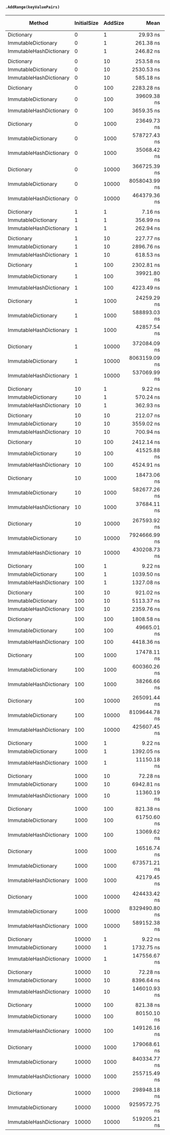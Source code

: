 #### `.AddRange(keyValuePairs)`
|                  Method | InitialSize | AddSize |          Mean |           Error |         StdDev |    Ratio | Allocated Memory/Op |
|------------------------ |------------ |-------- |--------------:|----------------:|---------------:|---------:|--------------------:|
|              Dictionary |           0 |       1 |      29.93 ns |       0.8173 ns |              - |     1.00 |               136 B |
|     ImmutableDictionary |           0 |       1 |     261.38 ns |       3.7988 ns |      3.5534 ns |     8.73 |               136 B |
| ImmutableHashDictionary |           0 |       1 |     246.82 ns |       1.6186 ns |      1.4348 ns |     8.25 |               288 B |
|                         |             |         |               |                 |                |          |                     |
|              Dictionary |           0 |      10 |     253.58 ns |       2.1347 ns |              - |     1.00 |               912 B |
|     ImmutableDictionary |           0 |      10 |    2530.53 ns |       8.9753 ns |      7.4947 ns |     9.98 |               712 B |
| ImmutableHashDictionary |           0 |      10 |     585.18 ns |       5.1730 ns |      4.8388 ns |     2.31 |              1064 B |
|                         |             |         |               |                 |                |          |                     |
|              Dictionary |           0 |     100 |    2283.28 ns |      10.0188 ns |              - |     1.00 |             10112 B |
|     ImmutableDictionary |           0 |     100 |   39609.38 ns |     189.4154 ns |    158.1704 ns |    17.35 |              6472 B |
| ImmutableHashDictionary |           0 |     100 |    3659.35 ns |      30.8113 ns |     28.8209 ns |     1.60 |             10264 B |
|                         |             |         |               |                 |                |          |                     |
|              Dictionary |           0 |    1000 |   23649.73 ns |     117.6651 ns |              - |     1.00 |            102136 B |
|     ImmutableDictionary |           0 |    1000 |  578727.43 ns |    5092.8743 ns |   4763.8778 ns |    24.47 |             64072 B |
| ImmutableHashDictionary |           0 |    1000 |   35068.42 ns |     284.1185 ns |    251.8637 ns |     1.48 |            102288 B |
|                         |             |         |               |                 |                |          |                     |
|              Dictionary |           0 |   10000 |  366725.39 ns |    2079.7787 ns |              - |     1.00 |            941928 B |
|     ImmutableDictionary |           0 |   10000 | 8058043.99 ns |   61363.4568 ns |  54397.1061 ns |    21.97 |            640072 B |
| ImmutableHashDictionary |           0 |   10000 |  464379.36 ns |   13402.0388 ns |  13762.9071 ns |     1.27 |            942080 B |
|                         |             |         |               |                 |                |          |                     |
|              Dictionary |           1 |       1 |       7.16 ns |       2.5236 ns |              - |     1.00 |                 0 B |
|     ImmutableDictionary |           1 |       1 |     356.99 ns |       2.7839 ns |      2.6041 ns |    49.86 |               200 B |
| ImmutableHashDictionary |           1 |       1 |     262.94 ns |       1.5480 ns |      1.2926 ns |    36.72 |               288 B |
|                         |             |         |               |                 |                |          |                     |
|              Dictionary |           1 |      10 |     227.77 ns |       2.3950 ns |              - |     1.00 |               776 B |
|     ImmutableDictionary |           1 |      10 |    2896.76 ns |      11.8285 ns |     10.4856 ns |    12.72 |               776 B |
| ImmutableHashDictionary |           1 |      10 |     618.53 ns |       5.4599 ns |      5.1072 ns |     2.72 |              1064 B |
|                         |             |         |               |                 |                |          |                     |
|              Dictionary |           1 |     100 |    2302.81 ns |      13.6586 ns |              - |     1.00 |              9976 B |
|     ImmutableDictionary |           1 |     100 |   39921.80 ns |     395.2395 ns |    369.7073 ns |    17.34 |              6536 B |
| ImmutableHashDictionary |           1 |     100 |    4223.49 ns |      38.7687 ns |     36.2643 ns |     1.83 |             10264 B |
|                         |             |         |               |                 |                |          |                     |
|              Dictionary |           1 |    1000 |   24259.29 ns |     481.9970 ns |              - |     1.00 |            102000 B |
|     ImmutableDictionary |           1 |    1000 |  588893.03 ns |    6146.6896 ns |   5448.8803 ns |    24.27 |             64136 B |
| ImmutableHashDictionary |           1 |    1000 |   42857.54 ns |     576.6016 ns |    539.3535 ns |     1.77 |            102288 B |
|                         |             |         |               |                 |                |          |                     |
|              Dictionary |           1 |   10000 |  372084.09 ns |    3904.5997 ns |              - |     1.00 |            941792 B |
|     ImmutableDictionary |           1 |   10000 | 8063159.09 ns |   32707.9322 ns |  27312.6047 ns |    21.67 |            640136 B |
| ImmutableHashDictionary |           1 |   10000 |  537069.99 ns |    2619.1990 ns |   2321.8517 ns |     1.44 |            942080 B |
|                         |             |         |               |                 |                |          |                     |
|              Dictionary |          10 |       1 |       9.22 ns |       3.6755 ns |              - |     1.00 |                 0 B |
|     ImmutableDictionary |          10 |       1 |     570.24 ns |       4.6396 ns |      4.3399 ns |    61.85 |               328 B |
| ImmutableHashDictionary |          10 |       1 |     362.93 ns |       1.3176 ns |      1.1680 ns |    39.36 |               512 B |
|                         |             |         |               |                 |                |          |                     |
|              Dictionary |          10 |      10 |     212.07 ns |       5.0475 ns |              - |     1.00 |               696 B |
|     ImmutableDictionary |          10 |      10 |    3559.02 ns |      20.7094 ns |     18.3583 ns |    16.78 |               904 B |
| ImmutableHashDictionary |          10 |      10 |     700.94 ns |       2.7882 ns |      2.4716 ns |     3.31 |              1208 B |
|                         |             |         |               |                 |                |          |                     |
|              Dictionary |          10 |     100 |    2412.14 ns |      25.4079 ns |              - |     1.00 |             11856 B |
|     ImmutableDictionary |          10 |     100 |   41525.88 ns |     378.4752 ns |    316.0440 ns |    17.22 |              6664 B |
| ImmutableHashDictionary |          10 |     100 |    4524.91 ns |      14.2613 ns |     11.9088 ns |     1.88 |             12368 B |
|                         |             |         |               |                 |                |          |                     |
|              Dictionary |          10 |    1000 |   18473.06 ns |     116.7562 ns |              - |     1.00 |             57432 B |
|     ImmutableDictionary |          10 |    1000 |  582677.26 ns |    5300.1219 ns |   4957.7373 ns |    31.54 |             64264 B |
| ImmutableHashDictionary |          10 |    1000 |   37684.11 ns |     334.2896 ns |    312.6947 ns |     2.04 |             57944 B |
|                         |             |         |               |                 |                |          |                     |
|              Dictionary |          10 |   10000 |  267593.92 ns |    2796.7988 ns |              - |     1.00 |            541904 B |
|     ImmutableDictionary |          10 |   10000 | 7924666.99 ns |   32183.5431 ns |  28529.8727 ns |    29.61 |            640264 B |
| ImmutableHashDictionary |          10 |   10000 |  430208.73 ns |    6191.2373 ns |   5791.2872 ns |     1.61 |            542416 B |
|                         |             |         |               |                 |                |          |                     |
|              Dictionary |         100 |       1 |       9.22 ns |       3.6755 ns |              - |     1.00 |                 0 B |
|     ImmutableDictionary |         100 |       1 |    1039.50 ns |       4.8779 ns |      4.5628 ns |   112.74 |               584 B |
| ImmutableHashDictionary |         100 |       1 |    1327.08 ns |       8.6046 ns |      7.6278 ns |   143.93 |              3200 B |
|                         |             |         |               |                 |                |          |                     |
|              Dictionary |         100 |      10 |     921.02 ns |      27.6598 ns |              - |     1.00 |              6744 B |
|     ImmutableDictionary |         100 |      10 |    5113.37 ns |      23.8241 ns |     22.2851 ns |     5.55 |              1160 B |
| ImmutableHashDictionary |         100 |      10 |    2359.76 ns |      28.7931 ns |     26.9330 ns |     2.56 |              9944 B |
|                         |             |         |               |                 |                |          |                     |
|              Dictionary |         100 |     100 |    1808.58 ns |      40.5070 ns |              - |     1.00 |              6744 B |
|     ImmutableDictionary |         100 |     100 |   49665.01 ns |     199.6832 ns |    177.0140 ns |    27.46 |              6920 B |
| ImmutableHashDictionary |         100 |     100 |    4418.36 ns |      38.3222 ns |     35.8466 ns |     2.44 |              9944 B |
|                         |             |         |               |                 |                |          |                     |
|              Dictionary |         100 |    1000 |   17478.11 ns |     219.6867 ns |              - |     1.00 |             52320 B |
|     ImmutableDictionary |         100 |    1000 |  600360.26 ns |    1229.1039 ns |    959.6035 ns |    34.35 |             64520 B |
| ImmutableHashDictionary |         100 |    1000 |   38266.66 ns |     322.5733 ns |    301.7353 ns |     2.19 |             55520 B |
|                         |             |         |               |                 |                |          |                     |
|              Dictionary |         100 |   10000 |  265091.44 ns |    1741.4037 ns |              - |     1.00 |            536792 B |
|     ImmutableDictionary |         100 |   10000 | 8109644.78 ns |   59532.8977 ns |  55687.1095 ns |    30.59 |            640520 B |
| ImmutableHashDictionary |         100 |   10000 |  425607.45 ns |    3154.8203 ns |   2951.0209 ns |     1.61 |            539992 B |
|                         |             |         |               |                 |                |          |                     |
|              Dictionary |        1000 |       1 |       9.22 ns |       3.6755 ns |              - |     1.00 |                 0 B |
|     ImmutableDictionary |        1000 |       1 |    1392.05 ns |      27.8664 ns |     27.3685 ns |   150.98 |               776 B | 
| ImmutableHashDictionary |        1000 |       1 |   11150.18 ns |     221.3832 ns |    271.8785 ns |  1209.35 |             31088 B |
|                         |             |         |               |                 |                |          |                     |
|              Dictionary |        1000 |      10 |      72.28 ns |     268.4138 ns |              - |     1.00 |                 0 B |
|     ImmutableDictionary |        1000 |      10 |    6942.81 ns |      71.7715 ns |     67.1351 ns |    96.05 |              1352 B |
| ImmutableHashDictionary |        1000 |      10 |   11360.19 ns |     200.3409 ns |    177.5970 ns |   157.17 |             31088 B |
|                         |             |         |               |                 |                |          |                     |
|              Dictionary |        1000 |     100 |     821.38 ns |     850.2601 ns |              - |     1.00 |                 0 B |
|     ImmutableDictionary |        1000 |     100 |   61750.60 ns |     192.2241 ns |    160.5158 ns |    75.18 |              7112 B |
| ImmutableHashDictionary |        1000 |     100 |   13069.62 ns |      90.4216 ns |     84.5804 ns |    15.91 |             31088 B |
|                         |             |         |               |                 |                |          |                     |
|              Dictionary |        1000 |    1000 |   16516.74 ns |     244.3363 ns |              - |     1.00 |             65376 B |
|     ImmutableDictionary |        1000 |    1000 |  673571.21 ns |    1476.8144 ns |   1309.1575 ns |    40.78 |             64712 B |
| ImmutableHashDictionary |        1000 |    1000 |   42179.45 ns |     227.3857 ns |    212.6967 ns |     2.55 |             96464 B |
|                         |             |         |               |                 |                |          |                     |
|              Dictionary |        1000 |   10000 |  424433.42 ns |    9851.9504 ns |              - |     1.00 |           1073168 B |
|     ImmutableDictionary |        1000 |   10000 | 8329490.80 ns |  159888.0700 ns | 157031.4636 ns |    19.62 |            640712 B |
| ImmutableHashDictionary |        1000 |   10000 |  589152.38 ns |    2855.6120 ns |   2671.1413 ns |     1.39 |           1104256 B |
|                         |             |         |               |                 |                |          |                     |
|              Dictionary |       10000 |       1 |       9.22 ns |       3.6755 ns |              - |     1.00 |                 0 B |
|     ImmutableDictionary |       10000 |       1 |    1732.75 ns |      26.0770 ns |     24.3924 ns |   187.93 |               968 B |
| ImmutableHashDictionary |       10000 |       1 |  147556.67 ns |    3411.6293 ns |   3024.3205 ns | 16003.98 |            283088 B |
|                         |             |         |               |                 |                |          |                     |
|              Dictionary |       10000 |      10 |      72.28 ns |     268.4138 ns |              - |     1.00 |                 0 B |
|     ImmutableDictionary |       10000 |      10 |    8396.64 ns |      48.5728 ns |     45.4350 ns |   116.17 |              1544 B |
| ImmutableHashDictionary |       10000 |      10 |  146010.93 ns |    2470.8196 ns |   2845.3996 ns |  2020.07 |            283088 B |
|                         |             |         |               |                 |                |          |                     |
|              Dictionary |       10000 |     100 |     821.38 ns |     850.2601 ns |              - |     1.00 |                 0 B |
|     ImmutableDictionary |       10000 |     100 |   80150.10 ns |     343.8395 ns |    304.8047 ns |    97.58 |              7304 B |
| ImmutableHashDictionary |       10000 |     100 |  149126.16 ns |    1675.9748 ns |   1567.7079 ns |   191.56 |            283088 B |
|                         |             |         |               |                 |                |          |                     |
|              Dictionary |       10000 |    1000 |  179068.61 ns |    5474.0610 ns |              - |     1.00 |            588696 B |
|     ImmutableDictionary |       10000 |    1000 |  840334.77 ns |   16569.3282 ns |  17015.4802 ns |     4.69 |             64904 B |
| ImmutableHashDictionary |       10000 |    1000 |  255715.49 ns |    4968.8888 ns |   5102.6830 ns |     1.43 |            872934 B |
|                         |             |         |               |                 |                |          |                     |
|              Dictionary |       10000 |   10000 |  298948.18 ns |    6666.4771 ns |              - |     1.00 |            588696 B |
|     ImmutableDictionary |       10000 |   10000 | 9259572.75 ns |  133467.9538 ns | 124846.0068 ns |    30.97 |            640904 B |
| ImmutableHashDictionary |       10000 |   10000 |  519205.21 ns |    5639.4331 ns |   5275.1292 ns |     1.74 |            872640 B |
